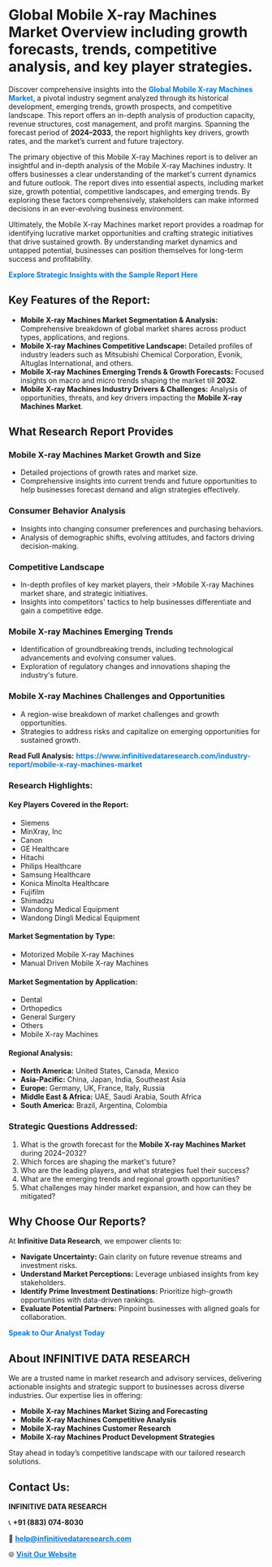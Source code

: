 <h1>Global Mobile X-ray Machines Market Overview including growth forecasts, trends, competitive analysis, and key player strategies.</h1>
<p>
Discover comprehensive insights into the 
<a href="https://www.infinitivedataresearch.com/industry-report/mobile-x-ray-machines-market" rel="dofollow" style="color: #007BFF; text-decoration: none;"><strong>Global Mobile X-ray Machines Market</strong></a>, a pivotal industry segment analyzed through its historical development, emerging trends, growth prospects, and competitive landscape. This report offers an in-depth analysis of production capacity, revenue structures, cost management, and profit margins. Spanning the forecast period of <strong>2024–2033</strong>, the report highlights key drivers, growth rates, and the market’s current and future trajectory.
</p>
<p>
The primary objective of this Mobile X-ray Machines report is to deliver an insightful and in-depth analysis of the Mobile X-ray Machines industry. It offers businesses a clear understanding of the market's current dynamics and future outlook. The report dives into essential aspects, including market size, growth potential, competitive landscapes, and emerging trends. By exploring these factors comprehensively, stakeholders can make informed decisions in an ever-evolving business environment.
</p>
<p>
Ultimately, the Mobile X-ray Machines market report provides a roadmap for identifying lucrative market opportunities and crafting strategic initiatives that drive sustained growth. By understanding market dynamics and untapped potential, businesses can position themselves for long-term success and profitability.
</p>
<p>
<a href="https://www.infinitivedataresearch.com/request-sample/reportId=110957" style="color: #007BFF; text-decoration: none;"><strong>Explore Strategic Insights with the Sample Report Here</strong></a>
</p>

<h2>Key Features of the Report:</h2>
<ul>
<li><strong>Mobile X-ray Machines Market Segmentation & Analysis:</strong> Comprehensive breakdown of global market shares across product types, applications, and regions.</li>
<li><strong>Mobile X-ray Machines Competitive Landscape:</strong> Detailed profiles of industry leaders such as Mitsubishi Chemical Corporation, Evonik, Altuglas International, and others.</li>
<li><strong>Mobile X-ray Machines Emerging Trends & Growth Forecasts:</strong> Focused insights on macro and micro trends shaping the market till <strong>2032</strong>.</li>
<li><strong>Mobile X-ray Machines Industry Drivers & Challenges:</strong> Analysis of opportunities, threats, and key drivers impacting the <strong>Mobile X-ray Machines Market</strong>.</li>
</ul>

<h2>What Research Report Provides</h2>
<h3>Mobile X-ray Machines Market Growth and Size</h3>
<ul>
<li>Detailed projections of growth rates and market size.</li>
<li>Comprehensive insights into current trends and future opportunities to help businesses forecast demand and align strategies effectively.</li>
</ul>

<h3>Consumer Behavior Analysis</h3>
<ul>
<li>Insights into changing consumer preferences and purchasing behaviors.</li>
<li>Analysis of demographic shifts, evolving attitudes, and factors driving decision-making.</li>
</ul>

<h3>Competitive Landscape</h3>
<ul>
<li>In-depth profiles of key market players, their >Mobile X-ray Machines market share, and strategic initiatives.</li>
<li>Insights into competitors' tactics to help businesses differentiate and gain a competitive edge.</li>
</ul>

<h3>Mobile X-ray Machines Emerging Trends</h3>
<ul>
<li>Identification of groundbreaking trends, including technological advancements and evolving consumer values.</li>
<li>Exploration of regulatory changes and innovations shaping the industry's future.</li>
</ul>

<h3>Mobile X-ray Machines Challenges and Opportunities</h3>
<ul>
<li>A region-wise breakdown of market challenges and growth opportunities.</li>
<li>Strategies to address risks and capitalize on emerging opportunities for sustained growth.</li>
</ul>
<p><strong>Read Full Analysis:</strong> <a href="https://www.infinitivedataresearch.com/industry-report/mobile-x-ray-machines-market" rel="dofollow" style="color: #007BFF; text-decoration: none;"><strong>https://www.infinitivedataresearch.com/industry-report/mobile-x-ray-machines-market</strong></a></p>
<h3>Research Highlights:</h3>
<h4>Key Players Covered in the Report:</h4>
<ul><li>Siemens</li><li>MinXray, Inc</li><li>Canon</li><li>GE Healthcare</li><li>Hitachi</li><li>Philips Healthcare</li><li>Samsung Healthcare</li><li>Konica Minolta Healthcare</li><li>Fujifilm</li><li>Shimadzu</li><li>Wandong Medical Equipment</li><li>Wandong Dingli Medical Equipment</li></ul>
<h4>Market Segmentation by Type:</h4>
<ul><li>Motorized Mobile X-ray Machines</li><li>Manual Driven Mobile X-ray Machines</li></ul>
<h4>Market Segmentation by Application:</h4>
<ul><li>Dental</li><li>Orthopedics</li><li>General Surgery</li><li>Others</li><li>Mobile X-ray Machines</li></ul>

<h4>Regional Analysis:</h4>
<ul>
<li><strong>North America:</strong> United States, Canada, Mexico</li>
<li><strong>Asia-Pacific:</strong> China, Japan, India, Southeast Asia</li>
<li><strong>Europe:</strong> Germany, UK, France, Italy, Russia</li>
<li><strong>Middle East & Africa:</strong> UAE, Saudi Arabia, South Africa</li>
<li><strong>South America:</strong> Brazil, Argentina, Colombia</li>
</ul>

<h3>Strategic Questions Addressed:</h3>
<ol>
<li>What is the growth forecast for the <strong>Mobile X-ray Machines Market</strong> during 2024–2032?</li>
<li>Which forces are shaping the market's future?</li>
<li>Who are the leading players, and what strategies fuel their success?</li>
<li>What are the emerging trends and regional growth opportunities?</li>
<li>What challenges may hinder market expansion, and how can they be mitigated?</li>
</ol>

<h2>Why Choose Our Reports?</h2>
<p>At <strong>Infinitive Data Research</strong>, we empower clients to:</p>
<ul>
<li><strong>Navigate Uncertainty:</strong> Gain clarity on future revenue streams and investment risks.</li>
<li><strong>Understand Market Perceptions:</strong> Leverage unbiased insights from key stakeholders.</li>
<li><strong>Identify Prime Investment Destinations:</strong> Prioritize high-growth opportunities with data-driven rankings.</li>
<li><strong>Evaluate Potential Partners:</strong> Pinpoint businesses with aligned goals for collaboration.</li>
</ul>
<p><a href="https://www.infinitivedataresearch.com/industry-report/mobile-x-ray-machines-market" rel="dofollow" style="color: #007BFF; text-decoration: none;"><strong>Speak to Our Analyst Today</strong></a></p>

<h2>About INFINITIVE DATA RESEARCH</h2>
<p>We are a trusted name in market research and advisory services, delivering actionable insights and strategic support to businesses across diverse industries. Our expertise lies in offering:</p>
<ul>
<li><strong>Mobile X-ray Machines Market Sizing and Forecasting</strong></li>
<li><strong>Mobile X-ray Machines Competitive Analysis</strong></li>
<li><strong>Mobile X-ray Machines Customer Research</strong></li>
<li><strong>Mobile X-ray Machines Product Development Strategies</strong></li>
</ul>
<p>Stay ahead in today’s competitive landscape with our tailored research solutions.</p>

<h2>Contact Us:</h2>
<p><strong>INFINITIVE DATA RESEARCH</strong></p>
<p>📞 <strong>+91 (883) 074-8030</strong></p>
<p>📧 <strong><a href="mailto:help@infinitivedataresearch.com" style="color: #007BFF;">help@infinitivedataresearch.com</a></strong></p>
<p>🌐 <strong><a href="https://www.infinitivedataresearch.com" rel="dofollow" style="color: #007BFF;">Visit Our Website</a></strong></p>